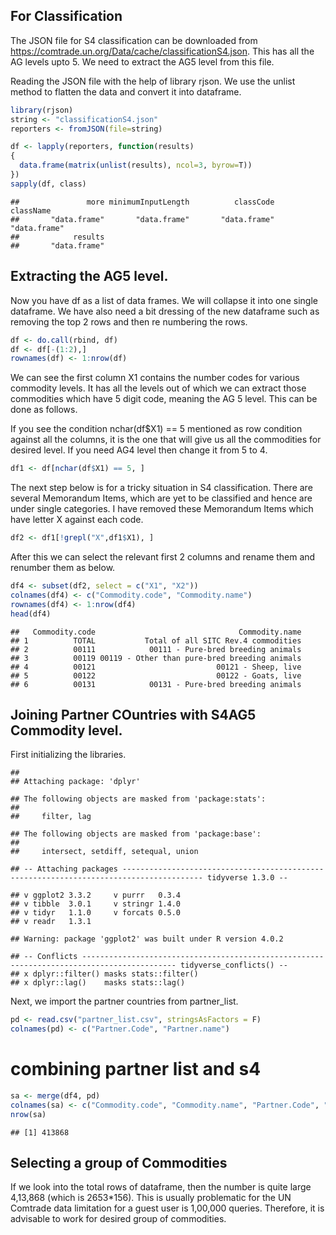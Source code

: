 For Classification
------------------

The JSON file for S4 classification can be downloaded from
<a href="https://comtrade.un.org/Data/cache/classificationS4.json" class="uri">https://comtrade.un.org/Data/cache/classificationS4.json</a>.
This has all the AG levels upto 5. We need to extract the AG5 level from
this file.

Reading the JSON file with the help of library rjson. We use the unlist
method to flatten the data and convert it into dataframe.

``` r
library(rjson)
string <- "classificationS4.json"
reporters <- fromJSON(file=string)

df <- lapply(reporters, function(results)
{
  data.frame(matrix(unlist(results), ncol=3, byrow=T))
})
sapply(df, class)
```

    ##               more minimumInputLength          classCode          className 
    ##       "data.frame"       "data.frame"       "data.frame"       "data.frame" 
    ##            results 
    ##       "data.frame"

Extracting the AG5 level.
-------------------------

Now you have df as a list of data frames. We will collapse it into one
single dataframe. We have also need a bit dressing of the new dataframe
such as removing the top 2 rows and then re numbering the rows.

``` r
df <- do.call(rbind, df)
df <- df[-(1:2),] 
rownames(df) <- 1:nrow(df)
```

We can see the first column X1 contains the number codes for various
commodity levels. It has all the levels out of which we can extract
those commodities which have 5 digit code, meaning the AG 5 level. This
can be done as follows.

If you see the condition nchar(df$X1) == 5 mentioned as row condition
against all the columns, it is the one that will give us all the
commodities for desired level. If you need AG4 level then change it from
5 to 4.

``` r
df1 <- df[nchar(df$X1) == 5, ]
```

The next step below is for a tricky situation in S4 classification.
There are several Memorandum Items, which are yet to be classified and
hence are under single categories. I have removed these Memorandum Items
which have letter X against each code.

``` r
df2 <- df1[!grepl("X",df1$X1), ]
```

After this we can select the relevant first 2 columns and rename them
and renumber them as below.

``` r
df4 <- subset(df2, select = c("X1", "X2"))
colnames(df4) <- c("Commodity.code", "Commodity.name")
rownames(df4) <- 1:nrow(df4)
head(df4)
```

    ##   Commodity.code                                Commodity.name
    ## 1          TOTAL           Total of all SITC Rev.4 commodities
    ## 2          00111            00111 - Pure-bred breeding animals
    ## 3          00119 00119 - Other than pure-bred breeding animals
    ## 4          00121                           00121 - Sheep, live
    ## 5          00122                           00122 - Goats, live
    ## 6          00131            00131 - Pure-bred breeding animals

Joining Partner COuntries with S4AG5 Commodity level.
-----------------------------------------------------

First initializing the libraries.

    ## 
    ## Attaching package: 'dplyr'

    ## The following objects are masked from 'package:stats':
    ## 
    ##     filter, lag

    ## The following objects are masked from 'package:base':
    ## 
    ##     intersect, setdiff, setequal, union

    ## -- Attaching packages ---------------------------------------------------------------------------------------- tidyverse 1.3.0 --

    ## v ggplot2 3.3.2     v purrr   0.3.4
    ## v tibble  3.0.1     v stringr 1.4.0
    ## v tidyr   1.1.0     v forcats 0.5.0
    ## v readr   1.3.1

    ## Warning: package 'ggplot2' was built under R version 4.0.2

    ## -- Conflicts ------------------------------------------------------------------------------------------- tidyverse_conflicts() --
    ## x dplyr::filter() masks stats::filter()
    ## x dplyr::lag()    masks stats::lag()

Next, we import the partner countries from partner\_list.

``` r
pd <- read.csv("partner_list.csv", stringsAsFactors = F)
colnames(pd) <- c("Partner.Code", "Partner.name")
```

combining partner list and s4
=============================

``` r
sa <- merge(df4, pd)
colnames(sa) <- c("Commodity.code", "Commodity.name", "Partner.Code", "Partner.name")
nrow(sa)
```

    ## [1] 413868

Selecting a group of Commodities
--------------------------------

If we look into the total rows of dataframe, then the number is quite
large 4,13,868 (which is 2653\*156). This is usually problematic for the
UN Comtrade data limitation for a guest user is 1,00,000 queries.
Therefore, it is advisable to work for desired group of commodities.
